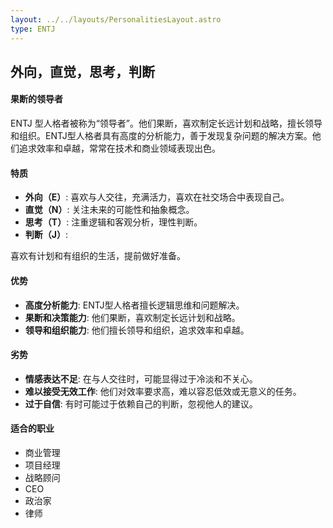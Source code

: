 ```yaml
---
layout: ../../layouts/PersonalitiesLayout.astro
type: ENTJ
---
```

## 外向，直觉，思考，判断

#### 果断的领导者
ENTJ 型人格者被称为“领导者”。他们果断，喜欢制定长远计划和战略，擅长领导和组织。ENTJ型人格者具有高度的分析能力，善于发现复杂问题的解决方案。他们追求效率和卓越，常常在技术和商业领域表现出色。

#### 特质
- **外向（E）**: 喜欢与人交往，充满活力，喜欢在社交场合中表现自己。
- **直觉（N）**: 关注未来的可能性和抽象概念。
- **思考（T）**: 注重逻辑和客观分析，理性判断。
- **判断（J）**:

 喜欢有计划和有组织的生活，提前做好准备。

#### 优势
- **高度分析能力**: ENTJ型人格者擅长逻辑思维和问题解决。
- **果断和决策能力**: 他们果断，喜欢制定长远计划和战略。
- **领导和组织能力**: 他们擅长领导和组织，追求效率和卓越。

#### 劣势
- **情感表达不足**: 在与人交往时，可能显得过于冷淡和不关心。
- **难以接受无效工作**: 他们对效率要求高，难以容忍低效或无意义的任务。
- **过于自信**: 有时可能过于依赖自己的判断，忽视他人的建议。

#### 适合的职业
- 商业管理
- 项目经理
- 战略顾问
- CEO
- 政治家
- 律师